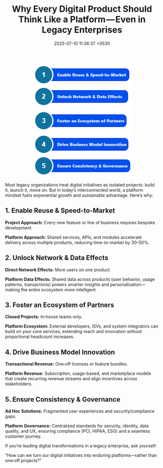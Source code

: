 ﻿---
layout: post
comments: true
IDENTIFIER: Leadership 
title:  "Why Every Digital Product Should Think Like a Platform — Even in Legacy Enterprises"
description: CTO | MBA | Innovation
date:   2025-07-10 11:36:37 +0530
categories: CTO
---
<p align="center">
<img alt='PLatform Thinking' src='/assets/PLatformthinking.png'>
</p>

Most legacy organizations treat digital initiatives as isolated projects: build it, launch it, move on. But in today’s interconnected world, a platform mindset fuels exponential growth and sustainable advantage. Here’s why:

## 1. Enable Reuse & Speed-to-Market
**Project Approach:** Every new feature or line of business requires bespoke development.

**Platform Approach:** Shared services, APIs, and modules accelerate delivery across multiple products, reducing time-to-market by 30–50%.

## 2. Unlock Network & Data Effects
**Direct Network Effects:** More users on one product.

**Platform Data Effects:** Shared data across products (user behavior, usage patterns, transactions) powers smarter insights and personalization—making the entire ecosystem more intelligent.

## 3. Foster an Ecosystem of Partners
**Closed Projects:** In‑house teams only.

**Platform Ecosystem:** External developers, ISVs, and system integrators can build on your core services, extending reach and innovation without proportional headcount increases.

## 4. Drive Business Model Innovation
**Transactional Revenue:** One‑off licenses or feature bundles.

**Platform Revenue:** Subscription, usage-based, and marketplace models that create recurring revenue streams and align incentives across stakeholders.

## 5. Ensure Consistency & Governance
**Ad Hoc Solutions:** Fragmented user experiences and security/compliance gaps.

**Platform Governance:** Centralized standards for security, identity, data quality, and UX, ensuring compliance (PCI, HIPAA, ESG) and a seamless customer journey.


If you’re leading digital transformations in a legacy enterprise, ask yourself:

“How can we turn our digital initiatives into enduring platforms—rather than one‑off projects?”



